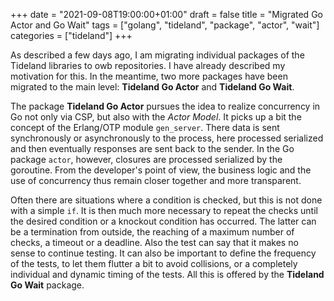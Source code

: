 +++
date = "2021-09-08T19:00:00+01:00"
draft = false
title = "Migrated Go Actor and Go Wait"
tags = ["golang", "tideland", "package", "actor", "wait"]
categories = ["tideland"]
+++

As described a few days ago, I am migrating individual packages of the Tideland
libraries to owb repositories. I have already described my motivation for this.
In the meantime, two more packages have been migrated to the main level:
**Tideland Go Actor** and **Tideland Go Wait**.

The package **Tideland Go Actor** pursues the idea to realize concurrency in Go
not only via CSP, but also with the *Actor Model*. It picks up a bit the concept
of the Erlang/OTP module `gen_server`. There data is sent synchronously or asynchronously
to the process, here processed serialized and then eventually responses are sent back
to the sender. In the Go package `actor`, however, closures are processed serialized
by the goroutine. From the developer's point of view, the business logic and the use
of concurrency thus remain closer together and more transparent.

Often there are situations where a condition is checked, but this is not done with a
simple `if`. It is then much more necessary to repeat the checks until the desired
condition or a knockout condition has occurred. The latter can be a termination from
outside, the reaching of a maximum number of checks, a timeout or a deadline. Also
the test can say that it makes no sense to continue testing. It can also be important
to define the frequency of the tests, to let them flutter a bit to avoid collisions,
or a completely individual and dynamic timing of the tests. All this is offered by
the **Tideland Go Wait** package.

